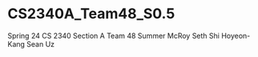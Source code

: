 # CS2340A_Team48_S0.5
Spring 24 CS 2340 Section A Team 48
Summer McRoy
Seth Shi
Hoyeon-Kang
Sean Uz
